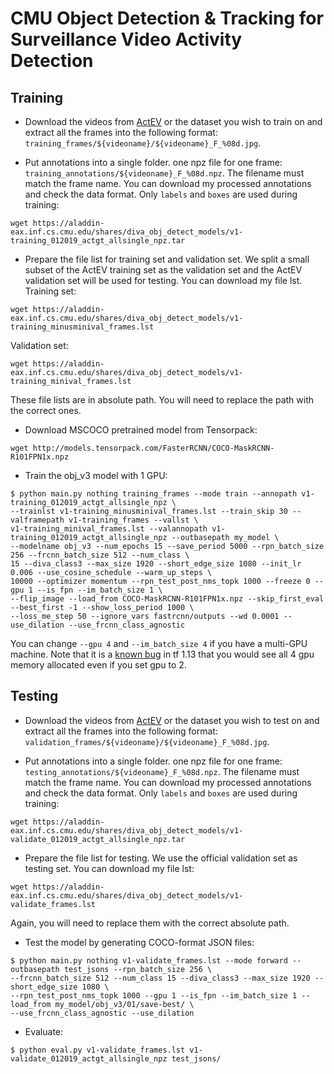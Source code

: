 # CMU Object Detection & Tracking for Surveillance Video Activity Detection

## Training
- Download the videos from [ActEV](https://actev.nist.gov/) or the dataset you wish to train on and extract all the frames into the following format: `training_frames/${videoname}/${videoname}_F_%08d.jpg`.

- Put annotations into a single folder. one npz file for one frame: `training_annotations/${videoname}_F_%08d.npz`. The filename must match the frame name. You can download my processed annotations and check the data format. Only `labels` and `boxes` are used during training:
```
wget https://aladdin-eax.inf.cs.cmu.edu/shares/diva_obj_detect_models/v1-training_012019_actgt_allsingle_npz.tar
```

- Prepare the file list for training set and validation set. We split a small subset of the ActEV training set as the validation set and the ActEV validation set will be used for testing. You can download my file lst. Training set:
```
wget https://aladdin-eax.inf.cs.cmu.edu/shares/diva_obj_detect_models/v1-training_minusminival_frames.lst
```
Validation set:
```
wget https://aladdin-eax.inf.cs.cmu.edu/shares/diva_obj_detect_models/v1-training_minival_frames.lst
```
These file lists are in absolute path. You will need to replace the path with the correct ones.

- Download MSCOCO pretrained model from Tensorpack:
```
wget http://models.tensorpack.com/FasterRCNN/COCO-MaskRCNN-R101FPN1x.npz
```

- Train the obj_v3 model with 1 GPU:
```
$ python main.py nothing training_frames --mode train --annopath v1-training_012019_actgt_allsingle_npz \
--trainlst v1-training_minusminival_frames.lst --train_skip 30 --valframepath v1-training_frames --vallst \
v1-training_minival_frames.lst --valannopath v1-training_012019_actgt_allsingle_npz --outbasepath my_model \
--modelname obj_v3 --num_epochs 15 --save_period 5000 --rpn_batch_size 256 --frcnn_batch_size 512 --num_class \
15 --diva_class3 --max_size 1920 --short_edge_size 1080 --init_lr 0.006 --use_cosine_schedule --warm_up_steps \
10000 --optimizer momentum --rpn_test_post_nms_topk 1000 --freeze 0 --gpu 1 --is_fpn --im_batch_size 1 \
--flip_image --load_from COCO-MaskRCNN-R101FPN1x.npz --skip_first_eval --best_first -1 --show_loss_period 1000 \
--loss_me_step 50 --ignore_vars fastrcnn/outputs --wd 0.0001 --use_dilation --use_frcnn_class_agnostic
```
You can change `--gpu 4` and `--im_batch_size 4` if you have a multi-GPU machine. Note that it is a [known bug](https://github.com/tensorflow/tensorflow/issues/23458) in tf 1.13 that you would see all 4 gpu memory allocated even if you set gpu to 2.

## Testing
- Download the videos from [ActEV](https://actev.nist.gov/) or the dataset you wish to test on and extract all the frames into the following format: `validation_frames/${videoname}/${videoname}_F_%08d.jpg`.

- Put annotations into a single folder. one npz file for one frame: `testing_annotations/${videoname}_F_%08d.npz`. The filename must match the frame name. You can download my processed annotations and check the data format. Only `labels` and `boxes` are used during training:
```
wget https://aladdin-eax.inf.cs.cmu.edu/shares/diva_obj_detect_models/v1-validate_012019_actgt_allsingle_npz.tar
```

- Prepare the file list for testing. We use the official validation set as testing set. You can download my file lst:
```
wget https://aladdin-eax.inf.cs.cmu.edu/shares/diva_obj_detect_models/v1-validate_frames.lst
```
Again, you will need to replace them with the correct absolute path.

- Test the model by generating COCO-format JSON files:
```
$ python main.py nothing v1-validate_frames.lst --mode forward --outbasepath test_jsons --rpn_batch_size 256 \
--frcnn_batch_size 512 --num_class 15 --diva_class3 --max_size 1920 --short_edge_size 1080 \
--rpn_test_post_nms_topk 1000 --gpu 1 --is_fpn --im_batch_size 1 --load_from my_model/obj_v3/01/save-best/ \
--use_frcnn_class_agnostic --use_dilation
```

- Evaluate:
```
$ python eval.py v1-validate_frames.lst v1-validate_012019_actgt_allsingle_npz test_jsons/
```

